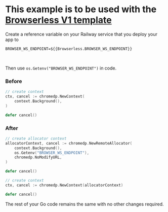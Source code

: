 # This example is to be used with the [Browserless V1 template](https://railway.app/template/browserless)

Create a reference variable on your Railway service that you deploy your app to

```shell
BROWSER_WS_ENDPOINT=${{Browserless.BROWSER_WS_ENDPOINT}}
```

</br>

Then use `os.Getenv("BROWSER_WS_ENDPOINT")` in code.

### Before

```go
// create context
ctx, cancel := chromedp.NewContext(
    context.Background(),
)

defer cancel()
```

### After

```go
// create allocator context
allocatorContext, cancel := chromedp.NewRemoteAllocator(
    context.Background(),
    os.Getenv("BROWSER_WS_ENDPOINT"),
    chromedp.NoModifyURL,
)

defer cancel()

// create context
ctx, cancel := chromedp.NewContext(allocatorContext)

defer cancel()
```

The rest of your Go code remains the same with no other changes required.